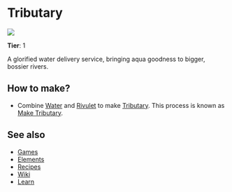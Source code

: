 # Tributary

![](/wiki/images/item.tributary.png)

**Tier**: 1

A glorified water delivery service, bringing aqua goodness to bigger, bossier rivers.

## How to make?

* Combine [Water](/wiki/elements/water) and [Rivulet](/wiki/elements/rivulet) to make [Tributary](/wiki/elements/tributary). This process is known as [Make Tributary](/wiki/recipes/make-tributary).

## See also

* [Games](/wiki/games)
* [Elements](/wiki/elements)
* [Recipes](/wiki/recipes)
* [Wiki](/wiki/index)
* [Learn](/learn/index)